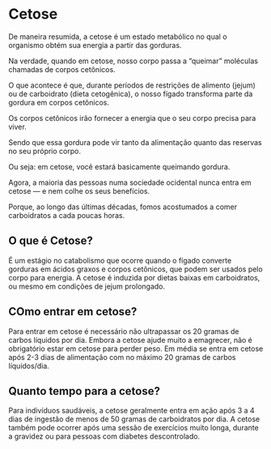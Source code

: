 # Cetose

De maneira resumida, a cetose é um estado metabólico no qual o organismo obtém sua energia a partir das gorduras.

Na verdade, quando em cetose, nosso corpo passa a “queimar” moléculas chamadas de corpos cetônicos.

O que acontece é que, durante períodos de restrições de alimento (jejum) ou de carboidrato (dieta cetogênica), o nosso fígado transforma parte da gordura em corpos cetônicos.

Os corpos cetônicos irão fornecer a energia que o seu corpo precisa para viver.

Sendo que essa gordura pode vir tanto da alimentação quanto das reservas no seu próprio corpo.

Ou seja: em cetose, você estará basicamente queimando gordura.

Agora, a maioria das pessoas numa sociedade ocidental nunca entra em cetose — e nem colhe os seus benefícios.

Porque, ao longo das últimas décadas, fomos acostumados a comer carboidratos a cada poucas horas.

## O que é Cetose?

É um estágio no catabolismo que ocorre quando o fígado converte gorduras em ácidos graxos e 
corpos cetônicos, que podem ser usados pelo corpo para energia. A cetose é induzida por 
dietas baixas em carboidratos, ou mesmo em condições de jejum prolongado.

## COmo entrar em cetose?

Para entrar em cetose é necessário não ultrapassar os 20 gramas de carbos líquidos por dia. 
Embora a cetose ajude muito a emagrecer, não é obrigatório estar em cetose para perder peso. 
Em média se entra em cetose após 2-3 dias de alimentação com no máximo 20 gramas de carbos líquidos/dia.

## Quanto tempo para a cetose?

Para indivíduos saudáveis, a cetose geralmente entra em ação após 3 a 4 dias de ingestão 
de menos de 50 gramas de carboidratos por dia. A cetose também pode ocorrer após uma sessão 
de exercícios muito longa, durante a gravidez ou para pessoas com diabetes descontrolado.